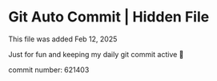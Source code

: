 # Git Auto Commit | Hidden File

This file was added Feb 12, 2025

Just for fun and keeping my daily git commit active 🤪

commit number: 621403
